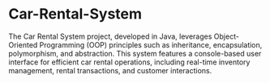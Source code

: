 # Car-Rental-System
The Car Rental System project, developed in Java, leverages Object-Oriented Programming (OOP) principles such as inheritance, encapsulation, polymorphism, and abstraction. This system features a console-based user interface for efficient car rental operations, including real-time inventory management, rental transactions, and customer interactions.
